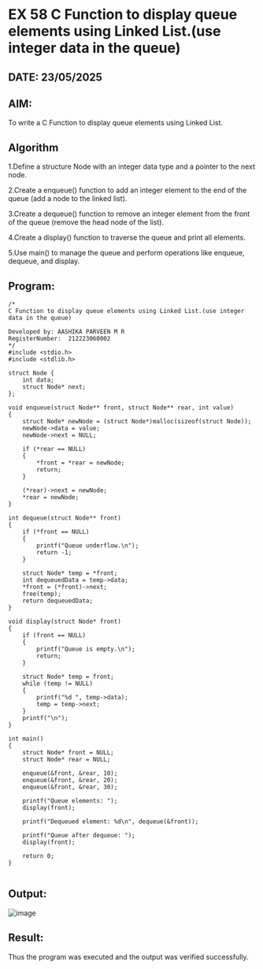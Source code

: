 # EX 58 C Function to display queue elements using Linked List.(use integer data in the queue)
## DATE: 23/05/2025
## AIM:
To write a C Function to display queue elements using Linked List.

## Algorithm
1.Define a structure Node with an integer data type and a pointer to the next node.

2.Create a enqueue() function to add an integer element to the end of the queue (add a node to the linked list).

3.Create a dequeue() function to remove an integer element from the front of the queue (remove the head node of the list).

4.Create a display() function to traverse the queue and print all elements.

5.Use main() to manage the queue and perform operations like enqueue, dequeue, and display.
## Program:
```
/*
C Function to display queue elements using Linked List.(use integer data in the queue)

Developed by: AASHIKA PARVEEN M R
RegisterNumber:  212223060002
*/
#include <stdio.h>
#include <stdlib.h>

struct Node {
    int data;
    struct Node* next;
};

void enqueue(struct Node** front, struct Node** rear, int value)
{
    struct Node* newNode = (struct Node*)malloc(sizeof(struct Node));
    newNode->data = value;
    newNode->next = NULL;
    
    if (*rear == NULL)
    {
        *front = *rear = newNode;
        return;
    }

    (*rear)->next = newNode;
    *rear = newNode;
}

int dequeue(struct Node** front)
{
    if (*front == NULL)
    {
        printf("Queue underflow.\n");
        return -1;
    }

    struct Node* temp = *front;
    int dequeuedData = temp->data;
    *front = (*front)->next;
    free(temp);
    return dequeuedData;
}

void display(struct Node* front)
{
    if (front == NULL)
    {
        printf("Queue is empty.\n");
        return;
    }

    struct Node* temp = front;
    while (temp != NULL)
    {
        printf("%d ", temp->data);
        temp = temp->next;
    }
    printf("\n");
}

int main()
{
    struct Node* front = NULL;
    struct Node* rear = NULL;

    enqueue(&front, &rear, 10);
    enqueue(&front, &rear, 20);
    enqueue(&front, &rear, 30);
    
    printf("Queue elements: ");
    display(front);

    printf("Dequeued element: %d\n", dequeue(&front));
    
    printf("Queue after dequeue: ");
    display(front);

    return 0;
}


```

## Output:

![image](https://github.com/user-attachments/assets/71615d9f-9d4b-4c77-9efe-6bca543b90e8)


## Result:
Thus the program was executed and the output was verified successfully.
